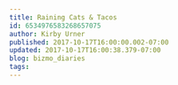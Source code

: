 ```yaml
---
title: Raining Cats & Tacos
id: 6534976583268657075
author: Kirby Urner
published: 2017-10-17T16:00:00.002-07:00
updated: 2017-10-17T16:00:38.379-07:00
blog: bizmo_diaries
tags: 
---
```


